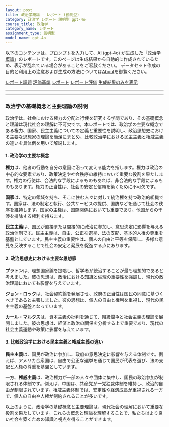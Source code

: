 ```yaml
---
layout: post
title: 政治学概論 - レポート (説明型)
category: 政治学 レポート 説明型 gpt-4o
course_title: 政治学
category_name: レポート
assignment_type: 説明型
model_name: gpt-4o
---
```


以下のコンテンツは、[プロンプト](http://127.0.0.1:8000/generated/政治学/gpt-4o/prompt_レポート-説明型.md)を入力して、AI (gpt-4o) が生成した「[政治学概論](/contents/政治学/)」のレポートです。このページは生成結果から自動的に作成されているため、表示が乱れている場合があることをご容赦ください。
データセット作成の目的と利用上の注意および生成の方法については[About](/About)を御覧ください。

[レポート課題](../レポート課題-説明型)
[評価基準](../評価基準-説明型)
[レポート](../レポート-説明型)
[レポート評価](../レポート評価-説明型)
[生成結果のみを表示](http://127.0.0.1:8000/generated/政治学/gpt-4o/レポート-説明型.md)
  

***
***
  
### 政治学の基礎概念と主要理論の説明

政治学は、社会における権力の分配と行使を研究する学問であり、その基礎概念と理論は現代社会の理解に不可欠です。本レポートでは、政治学の主要な概念である権力、国家、民主主義についての定義と重要性を説明し、政治思想史における主要な思想家の理論を簡潔にまとめ、比較政治学における民主主義と権威主義の違いを具体例を用いて解説します。

#### 1. 政治学の主要な概念

**権力**は、他者の行動を自分の意図に沿って変える能力を指します。権力は政治の中心的な要素であり、政策決定や社会秩序の維持において重要な役割を果たします。権力の行使は、合法的な手段によるものもあれば、非合法的な手段によるものもあります。権力の正当性は、社会の安定と信頼を築くために不可欠です。

**国家**は、特定の領域を持ち、そこに住む人々に対して統治権を持つ政治的組織です。国家は、法の制定と執行、公共サービスの提供、国防などを通じて社会の秩序を維持します。国家の主権は、国際関係においても重要であり、他国からの干渉を排除する権利を持ちます。

**民主主義**は、国民が直接または間接的に政治に参加し、意思決定に影響を与える政治体制です。民主主義は、自由、公正な選挙、法の支配、基本的人権の尊重を基盤としています。民主主義の重要性は、個人の自由と平等を保障し、多様な意見を反映することで社会の安定と発展を促進する点にあります。

#### 2. 政治思想史における主要な思想家

**プラトン**は、理想国家論を提唱し、哲学者が統治することが最も理想的であると考えました。彼の思想は、政治における知識と倫理の重要性を強調し、現代の政治理論においても影響を与えています。

**ジョン・ロック**は、社会契約論を発展させ、政府の正当性は国民の同意に基づくべきであると主張しました。彼の思想は、個人の自由と権利を重視し、現代の民主主義の基盤となっています。

**カール・マルクス**は、資本主義の批判を通じて、階級闘争と社会主義の理論を展開しました。彼の思想は、経済と政治の関係を分析する上で重要であり、現代の社会主義運動や政策に影響を与えています。

#### 3. 比較政治学における民主主義と権威主義の違い

**民主主義**は、国民が政治に参加し、政府の意思決定に影響を与える体制です。例えば、アメリカ合衆国は、自由で公正な選挙を通じて国民が代表を選び、法の支配と人権の尊重を基盤としています。

一方、**権威主義**は、政治権力が一部の人々や団体に集中し、国民の政治参加が制限される体制です。例えば、中国は、共産党が一党独裁体制を維持し、政治的自由が制限されています。権威主義体制では、安定性や経済成長が重視される一方で、個人の自由や人権が制約されることが多いです。

以上のように、政治学の基礎概念と主要理論は、現代社会の理解において重要な役割を果たしています。これらの概念と理論を理解することで、私たちはより良い社会を築くための知識と視点を得ることができます。
